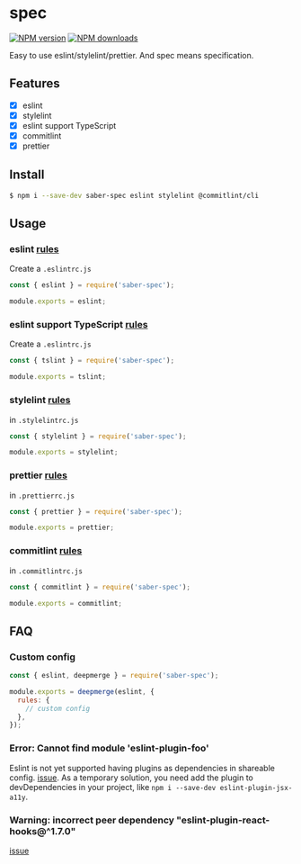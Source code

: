 # spec

[![NPM version](https://img.shields.io/npm/v/saber-spec.svg?style=flat)](https://npmjs.org/package/saber-spec) [![NPM downloads](http://img.shields.io/npm/dm/saber-spec.svg?style=flat)](https://npmjs.org/package/saber-spec)

Easy to use eslint/stylelint/prettier. And spec means specification.

## Features

- [x] eslint
- [x] stylelint
- [x] eslint support TypeScript
- [x] commitlint
- [x] prettier

## Install

```bash
$ npm i --save-dev saber-spec eslint stylelint @commitlint/cli
```

## Usage

### eslint [rules](/lib/eslint.js)

Create a `.eslintrc.js`

```js
const { eslint } = require('saber-spec');

module.exports = eslint;
```

### eslint support TypeScript [rules](/lib/tslint.js)

Create a `.eslintrc.js`

```js
const { tslint } = require('saber-spec');

module.exports = tslint;
```

### stylelint [rules](/lib/eslint.js)

in `.stylelintrc.js`

```js
const { stylelint } = require('saber-spec');

module.exports = stylelint;
```

### prettier [rules](/lib/prettier.js)

in `.prettierrc.js`

```js
const { prettier } = require('saber-spec');

module.exports = prettier;
```

### commitlint [rules](https://github.com/conventional-changelog/commitlint/tree/master/@commitlint/config-conventional)

in `.commitlintrc.js`

```js
const { commitlint } = require('saber-spec');

module.exports = commitlint;
```

## FAQ

### Custom config

```js
const { eslint, deepmerge } = require('saber-spec');

module.exports = deepmerge(eslint, {
  rules: {
    // custom config
  },
});
```

### Error: Cannot find module 'eslint-plugin-foo'

Eslint is not yet supported having plugins as dependencies in shareable config. [issue](https://github.com/eslint/eslint/issues/3458). As a temporary solution, you need add the plugin to devDependencies in your project, like `npm i --save-dev eslint-plugin-jsx-a11y`.

### Warning: incorrect peer dependency "eslint-plugin-react-hooks@^1.7.0"

[issue](https://github.com/airbnb/javascript/issues/2084)